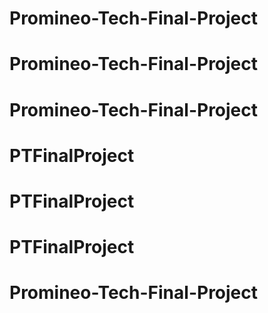 # Promineo-Tech-Final-Project
# Promineo-Tech-Final-Project
# Promineo-Tech-Final-Project
# PTFinalProject
# PTFinalProject
# PTFinalProject
# Promineo-Tech-Final-Project
